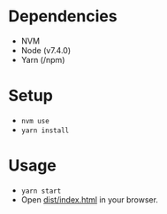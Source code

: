 # Dependencies
- NVM
- Node (v7.4.0)
- Yarn (/npm)

# Setup
- `nvm use`
- `yarn install`

# Usage
- `yarn start`
- Open [dist/index.html](dist/index.html) in your browser.
